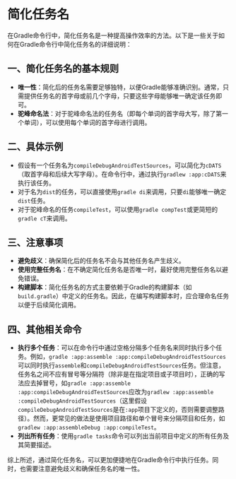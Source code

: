 # 简化任务名

在Gradle命令行中，简化任务名是一种提高操作效率的方法。以下是一些关于如何在Gradle命令行中简化任务名的详细说明：

## 一、简化任务名的基本规则

* **唯一性**：简化后的任务名需要足够独特，以便Gradle能够准确识别。通常，只需提供任务名的首字母或前几个字母，只要这些字母能够唯一确定该任务即可。
* **驼峰命名法**：对于驼峰命名法的任务名（即每个单词的首字母大写，除了第一个单词），可以使用每个单词的首字母进行调用。

## 二、具体示例

* 假设有一个任务名为`compileDebugAndroidTestSources`，可以简化为`cDATS`（取首字母和后续大写字母）。在命令行中，通过执行`gradlew :app:cDATS`来执行该任务。
* 对于名为`dist`的任务，可以直接使用`gradle di`来调用，只要`di`能够唯一确定`dist`任务。
* 对于驼峰命名的任务`compileTest`，可以使用`gradle compTest`或更简短的`gradle cT`来调用。

## 三、注意事项

* **避免歧义**：确保简化后的任务名不会与其他任务名产生歧义。
* **使用完整任务名**：在不确定简化任务名是否唯一时，最好使用完整任务名以避免错误。
* **构建脚本**：简化任务名的方式主要依赖于Gradle的构建脚本（如`build.gradle`）中定义的任务名。因此，在编写构建脚本时，应合理命名任务以便于后续简化调用。

## 四、其他相关命令

* **执行多个任务**：可以在命令行中通过空格分隔多个任务名来同时执行多个任务。例如，`gradle :app:assemble :app:compileDebugAndroidTestSources`可以同时执行`assemble`和`compileDebugAndroidTestSources`任务。但注意，任务名之间不应有冒号等分隔符（除非是在指定项目或子项目时），正确的写法应去掉冒号，如`gradle :app:assemble :app:compileDebugAndroidTestSources`应改为`gradlew :app:assemble :compileDebugAndroidTestSources`（这里假设`compileDebugAndroidTestSources`是在`:app`项目下定义的，否则需要调整路径）。然而，更常见的做法是使用项目路径和单个冒号来分隔项目和任务，如`gradlew :app:assembleDebug :app:compileTest`。
* **列出所有任务**：使用`gradle tasks`命令可以列出当前项目中定义的所有任务及其简要描述。

综上所述，通过简化任务名，可以更加便捷地在Gradle命令行中执行任务。同时，也需要注意避免歧义和确保任务名的唯一性。
